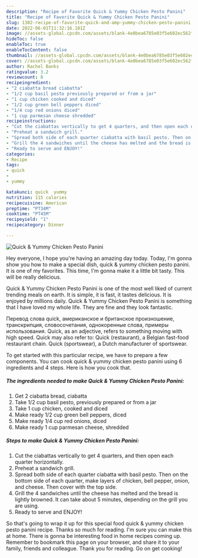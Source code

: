 ```yaml
---
description: "Recipe of Favorite Quick & Yummy Chicken Pesto Panini"
title: "Recipe of Favorite Quick & Yummy Chicken Pesto Panini"
slug: 1302-recipe-of-favorite-quick-and-amp-yummy-chicken-pesto-panini
date: 2022-06-01T11:32:16.181Z
image: //assets-global.cpcdn.com/assets/blank-4e0bea6785e03f5e602ec562f230caae08da540cada707380b4fe1bbebba43da.png
hideToc: false
enableToc: true
enableTocContent: false
thumbnail: //assets-global.cpcdn.com/assets/blank-4e0bea6785e03f5e602ec562f230caae08da540cada707380b4fe1bbebba43da.png
cover: //assets-global.cpcdn.com/assets/blank-4e0bea6785e03f5e602ec562f230caae08da540cada707380b4fe1bbebba43da.png
author: Rachel Banks
ratingvalue: 3.2
reviewcount: 8
recipeingredient:
- "2 ciabatta bread ciabatta"
- "1/2 cup basil pesto previously prepared or from a jar"
- "1 cup chicken cooked and diced"
- "1/2 cup green bell peppers diced"
- "1/4 cup red onions diced"
- "1 cup parmesan cheese shredded"
recipeinstructions:
- "Cut the ciabattas vertically to get 4 quarters, and then open each quarter horizontally."
- "Preheat a sandwich grill."
- "Spread both side of each quarter ciabatta with basil pesto. Then on the bottom side of each quarter, make layers of chicken, bell pepper, onion, and cheese. Then cover with the top side."
- "Grill the 4 sandwiches until the cheese has melted and the bread is lightly browned.  It can take about 5 minutes, depending on the grill you are using."
- "Ready to serve and ENJOY!"
categories:
- Recipe
tags:
- quick
- 
- yummy

katakunci: quick  yummy 
nutrition: 115 calories
recipecuisine: American
preptime: "PT34M"
cooktime: "PT45M"
recipeyield: "1"
recipecategory: Dinner

---
```



![Quick & Yummy Chicken Pesto Panini](//assets-global.cpcdn.com/assets/blank-4e0bea6785e03f5e602ec562f230caae08da540cada707380b4fe1bbebba43da.png)

Hey everyone, I hope you're having an amazing day today. Today, I'm gonna show you how to make a special dish, quick & yummy chicken pesto panini. It is one of my favorites. This time, I'm gonna make it a little bit tasty. This will be really delicious.

Quick & Yummy Chicken Pesto Panini is one of the most well liked of current trending meals on earth. It is simple, it is fast, it tastes delicious. It is enjoyed by millions daily. Quick & Yummy Chicken Pesto Panini is something that I have loved my whole life. They are fine and they look fantastic.

Перевод слова quick, американское и британское произношение, транскрипция, словосочетания, однокоренные слова, примеры использования. Quick, as an adjective, refers to something moving with high speed. Quick may also refer to: Quick (restaurant), a Belgian fast-food restaurant chain. Quick (sportswear), a Dutch manufacturer of sportswear.


To get started with this particular recipe, we have to prepare a few components. You can cook quick & yummy chicken pesto panini using 6 ingredients and 4 steps. Here is how you cook that.

<!--inarticleads1-->

##### The ingredients needed to make Quick & Yummy Chicken Pesto Panini:

1. Get 2 ciabatta bread, ciabatta
1. Take 1/2 cup basil pesto, previously prepared or from a jar
1. Take 1 cup chicken, cooked and diced
1. Make ready 1/2 cup green bell peppers, diced
1. Make ready 1/4 cup red onions, diced
1. Make ready 1 cup parmesan cheese, shredded




<!--inarticleads2-->

##### Steps to make Quick & Yummy Chicken Pesto Panini:

1. Cut the ciabattas vertically to get 4 quarters, and then open each quarter horizontally.
1. Preheat a sandwich grill.
1. Spread both side of each quarter ciabatta with basil pesto. Then on the bottom side of each quarter, make layers of chicken, bell pepper, onion, and cheese. Then cover with the top side.
1. Grill the 4 sandwiches until the cheese has melted and the bread is lightly browned.  It can take about 5 minutes, depending on the grill you are using.
1. Ready to serve and ENJOY!



So that's going to wrap it up for this special food quick & yummy chicken pesto panini recipe. Thanks so much for reading. I'm sure you can make this at home. There is gonna be interesting food in home recipes coming up. Remember to bookmark this page on your browser, and share it to your family, friends and colleague. Thank you for reading. Go on get cooking!
